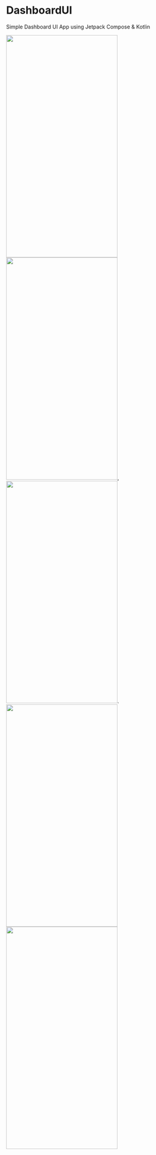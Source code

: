 # DashboardUI
Simple Dashboard UI App using Jetpack Compose &amp; Kotlin


 <img src="https://user-images.githubusercontent.com/113524743/190334682-5479ea7b-345f-4477-9794-557b2e0147b2.png" width="300" height="600" />  <img src="https://user-images.githubusercontent.com/113524743/190173223-eaaa1208-a3de-4ef8-923d-c3a5136b37de.png" width="300" height="600" />,  <img src="https://user-images.githubusercontent.com/113524743/190175927-d11cc5c0-b818-427c-94b6-87bcc8b684a0.png" width="300" height="600" />.  <img src="https://user-images.githubusercontent.com/113524743/190333999-4045ea10-b606-49a0-bbb6-84303682d16c.png" width="300" height="600" /> <img src="https://user-images.githubusercontent.com/113524743/190334286-1f4ea381-af24-4660-a3a4-c2bdf984a931.png" width="300" height="600" />




